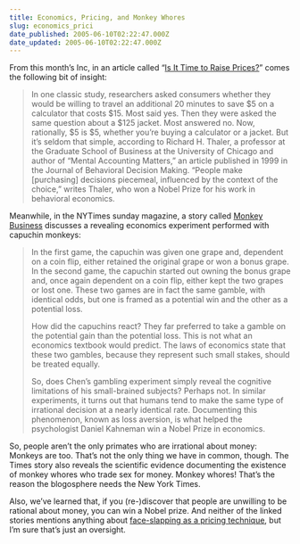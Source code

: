 ```yaml
---
title: Economics, Pricing, and Monkey Whores
slug: economics_prici
date_published: 2005-06-10T02:22:47.000Z
date_updated: 2005-06-10T02:22:47.000Z
---
```


From this month’s Inc, in an article called “[Is It Time to Raise Prices?](http://www.inc.com/magazine/20050601/pricing.html)” comes the following bit of insight:

> In one classic study, researchers asked consumers whether they would be willing to travel an additional 20 minutes to save $5 on a calculator that costs $15. Most said yes. Then they were asked the same question about a $125 jacket. Most answered no. Now, rationally, $5 is $5, whether you’re buying a calculator or a jacket. But it’s seldom that simple, according to Richard H. Thaler, a professor at the Graduate School of Business at the University of Chicago and author of “Mental Accounting Matters,” an article published in 1999 in the Journal of Behavioral Decision Making. “People make [purchasing] decisions piecemeal, influenced by the context of the choice,” writes Thaler, who won a Nobel Prize for his work in behavioral economics.

Meanwhile, in the NYTimes sunday magazine, a story called [Monkey Business](http://www.nytimes.com/2005/06/05/magazine/05FREAK.html?pagewanted=all) discusses a revealing economics experiment performed with capuchin monkeys:

> In the first game, the capuchin was given one grape and, dependent on a coin flip, either retained the original grape or won a bonus grape. In the second game, the capuchin started out owning the bonus grape and, once again dependent on a coin flip, either kept the two grapes or lost one. These two games are in fact the same gamble, with identical odds, but one is framed as a potential win and the other as a potential loss.
> 
> How did the capuchins react? They far preferred to take a gamble on the potential gain than the potential loss. This is not what an economics textbook would predict. The laws of economics state that these two gambles, because they represent such small stakes, should be treated equally.
> 
> So, does Chen’s gambling experiment simply reveal the cognitive limitations of his small-brained subjects? Perhaps not. In similar experiments, it turns out that humans tend to make the same type of irrational decision at a nearly identical rate. Documenting this phenomenon, known as loss aversion, is what helped the psychologist Daniel Kahneman win a Nobel Prize in economics.

So, people aren’t the only primates who are irrational about money: Monkeys are too. That’s not the only thing we have in common, though. The Times story also reveals the scientific evidence documenting the existence of monkey whores who trade sex for money. Monkey whores! That’s the reason the blogosphere needs the New York Times.

Also, we’ve learned that, if you (re-)discover that people are unwilling to be rational about money, you can win a Nobel prize. And neither of the linked stories mentions anything about [face-slapping as a pricing technique](/2005/05/12/pay_by_the_hour), but I’m sure that’s just an oversight.
